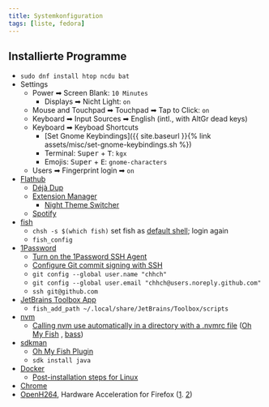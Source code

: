 ```yaml
---
title: Systemkonfiguration
tags: [liste, fedora]
---
```


## Installierte Programme

- `sudo dnf install htop ncdu bat`
- Settings
    - Power ➡ Screen Blank: `10 Minutes`
      - Displays ➡ Nicht Light: `on`
    - Mouse and Touchpad ➡ Touchpad ➡ Tap to Click: `on`
    - Keyboard ➡ Input Sources ➡ English (intl., with AltGr dead keys)
    - Keyboard ➡ Keyboad Shortcuts
        - [Set Gnome Keybindings]({{ site.baseurl }}{% link assets/misc/set-gnome-keybindings.sh %})
        - Terminal: <kbd>Super</kbd> + <kbd>T</kbd>: `kgx`
        - Emojis: <kbd>Super</kbd> + <kbd>E</kbd>: `gnome-characters`
    - Users ➡ Fingerprint login ➡ `on`
- [Flathub](https://flatpak.org/setup/Fedora)
    - [Déjà Dup](https://apps.gnome.org/de/app/org.gnome.DejaDup/)
    - [Extension Manager](https://github.com/mjakeman/extension-manager)
      - [Night Theme Switcher](https://extensions.gnome.org/extension/2236/night-theme-switcher/)
    - [Spotify](https://docs.fedoraproject.org/en-US/quick-docs/installing-spotify/#_installing_spotify_using_flatpak)
- [fish](https://fishshell.com/)
    - `chsh -s $(which fish)` set fish as [default shell](https://fishshell.com/docs/current/index.html#default-shell);
      login again
    - `fish_config`
- [1Password](https://1password.com/de/downloads/linux/)
    - [Turn on the 1Password SSH Agent](https://developer.1password.com/docs/ssh/get-started/#step-3-turn-on-the-1password-ssh-agent)
    - [Configure Git commit signing with SSH](https://developer.1password.com/docs/ssh/git-commit-signing#step-1-configure-git-commit-signing-with-ssh)
    - `git config --global user.name "chhch"`
    - `git config --global user.email "chhch@users.noreply.github.com"`
    - `ssh git@github.com`
- [JetBrains Toolbox App](https://www.jetbrains.com/toolbox-app/)
    - `fish_add_path ~/.local/share/JetBrains/Toolbox/scripts`
- [nvm](https://docs.npmjs.com/downloading-and-installing-node-js-and-npm#using-a-node-version-manager-to-install-nodejs-and-npm)
    - [Calling nvm use automatically in a directory with a .nvmrc file](https://github.com/nvm-sh/nvm#fish) ([Oh My Fish](https://github.com/oh-my-fish/oh-my-fish#installation)
      , [bass](https://github.com/edc/bass))
- [sdkman](https://sdkman.io/)
    - [Oh My Fish Plugin](https://github.com/deather/omf-sdk)
    - `sdk install java`
- [Docker](https://docs.docker.com/engine/install/fedora/)
    - [Post-installation steps for Linux](https://docs.docker.com/engine/install/linux-postinstall/)
- [Chrome](https://www.google.com/intl/de/chrome/browser/desktop/index.html)
- [OpenH264](https://docs.fedoraproject.org/en-US/quick-docs/openh264/), Hardware Acceleration for Firefox ([1](https://fedoraproject.org/wiki/Firefox_Hardware_acceleration). [2](https://wiki.archlinux.org/title/Firefox#Hardware_video_acceleration))
